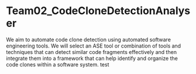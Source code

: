 # Team02_CodeCloneDetectionAnalyser
We aim to automate code clone detection using automated software engineering tools. We will select an ASE tool or combination of tools and techniques that can detect similar code fragments effectively and then integrate them into a framework that can help identify and organize the code clones within a software system.
test
